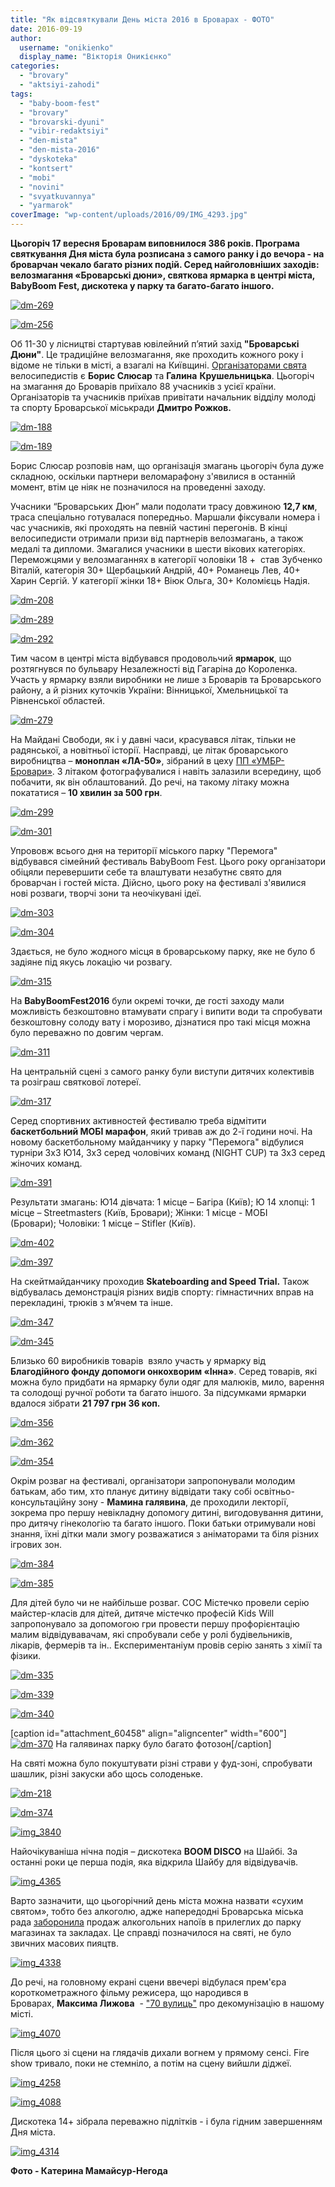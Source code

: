 ```yaml
---
title: "Як відсвяткували День міста 2016 в Броварах - ФОТО"
date: 2016-09-19
author: 
  username: "onikienko"
  display_name: "Вікторія Оникієнко"
categories: 
  - "brovary"
  - "aktsiyi-zahodi"
tags: 
  - "baby-boom-fest"
  - "brovary"
  - "brovarski-dyuni"
  - "vibir-redaktsiyi"
  - "den-mista"
  - "den-mista-2016"
  - "dyskoteka"
  - "kontsert"
  - "mobi"
  - "novini"
  - "svyatkuvannya"
  - "yarmarok"
coverImage: "wp-content/uploads/2016/09/IMG_4293.jpg"
---
```


**Цьогоріч 17 вересня Броварам виповнилося 386 років. Програма святкування Дня міста була розписана з самого ранку і до вечора - на броварчан чекало багато різних подій. Серед найголовніших заходів: велозмагання «Броварські дюни», святкова ярмарка в центрі міста, BabyBoom Fest, дискотека у парку та багато-багато іншого.**

[![dm-269](https://mpz.brovary.org/wp-content/uploads/2016/09/dm-269.jpg)](https://mpz.brovary.org/wp-content/uploads/2016/09/dm-269.jpg)

[![dm-256](https://mpz.brovary.org/wp-content/uploads/2016/09/dm-256.jpg)](https://mpz.brovary.org/wp-content/uploads/2016/09/dm-256.jpg)

Об 11-30 у лісництві стартував ювілейний п’ятий захід **"Броварські Дюни"**. Це традиційне велозмагання, яке проходить кожного року і відоме не тільки в місті, а взагалі на Київщині. [Організаторами свята](https://mpz.brovary.org/borys-slyusar-ta-galyna-krushelnytska-pochaty-zhyty-aktyvno-nikoly-ne-pizno-foto-video/) велосипедистів є **Борис Слюсар** та **Галина** **Крушельницька**. Цьогоріч  на змагання до Броварів приїхало 88 учасників з усієї країни. Організаторів та учасників приїхав привітати начальник відділу молоді та спорту Броварської міськради **Дмитро Рожков.**

[![dm-188](https://mpz.brovary.org/wp-content/uploads/2016/09/dm-188.jpg)](https://mpz.brovary.org/wp-content/uploads/2016/09/dm-188.jpg)

[![dm-189](https://mpz.brovary.org/wp-content/uploads/2016/09/dm-189.jpg)](https://mpz.brovary.org/wp-content/uploads/2016/09/dm-189.jpg)

Борис Слюсар розповів нам, що організація змагань цьогоріч була дуже складною, оскільки партнери веломарафону з'явилися в останній момент, втім це ніяк не позначилося на проведенні заходу.

Учасники “Броварських Дюн” мали подолати трасу довжиною **12,7 км**, траса спеціально готувалася попередньо. Маршали фіксували номера і час учасників, які проходять на певній частині перегонів. В кінці велосипедисти отримали призи від партнерів велозмагань, а також медалі та дипломи. Змагалися учасники в шести вікових категоріях. Переможцями у велозмаганнях в категорії чоловіки 18 +  став Зубченко Віталій, категорія 30+ Щербацький Андрій, 40+ Романець Лев, 40+ Харин Сергій. У категорії жінки 18+ Віюк Ольга, 30+ Коломієць Надія.

[![dm-208](https://mpz.brovary.org/wp-content/uploads/2016/09/dm-208.jpg)](https://mpz.brovary.org/wp-content/uploads/2016/09/dm-208.jpg)

[![dm-289](https://mpz.brovary.org/wp-content/uploads/2016/09/dm-289.jpg)](https://mpz.brovary.org/wp-content/uploads/2016/09/dm-289.jpg)

[![dm-292](https://mpz.brovary.org/wp-content/uploads/2016/09/dm-292.jpg)](https://mpz.brovary.org/wp-content/uploads/2016/09/dm-292.jpg)

Тим часом в центрі міста відбувався продовольчий **ярмарок**, що розтягнувся по бульвару Незалежності від Гагаріна до Короленка. Участь у ярмарку взяли виробники не лише з Броварів та Броварського району, а й різних куточків України: Вінницької, Хмельницької та Рівненської областей.

[![dm-279](https://mpz.brovary.org/wp-content/uploads/2016/09/dm-279.jpg)](https://mpz.brovary.org/wp-content/uploads/2016/09/dm-279.jpg)

На Майдані Свободи, як і у давні часи, красувався літак, тільки не радянської, а новітньої історії. Насправді, це літак броварського виробництва – **моноплан «ЛА-50»**, зібраний в цеху [ПП «УМБР-Бровари»](https://mpz.brovary.org/u-brovarah-buduyut-i-vyprobovuyut-unikalni-litaky/). З літаком фотографувалися і навіть залазили всередину, щоб побачити, як він облаштований. До речі, на такому літаку можна покататися – **10 хвилин за 500 грн**.

[![dm-299](https://mpz.brovary.org/wp-content/uploads/2016/09/dm-299.jpg)](https://mpz.brovary.org/wp-content/uploads/2016/09/dm-299.jpg)

[![dm-301](https://mpz.brovary.org/wp-content/uploads/2016/09/dm-301.jpg)](https://mpz.brovary.org/wp-content/uploads/2016/09/dm-301.jpg)

Упрововж всього дня на території міського парку "Перемога" відбувався сімейний фестиваль BabyBoom Fest. Цього року організатори обіцяли перевершити себе та влаштувати незабутнє свято для броварчан і гостей міста. Дійсно, цього року на фестивалі з'явилися нові розваги, творчі зони та неочікувані ідеї.

[![dm-303](https://mpz.brovary.org/wp-content/uploads/2016/09/dm-303.jpg)](https://mpz.brovary.org/wp-content/uploads/2016/09/dm-303.jpg)

[![dm-304](https://mpz.brovary.org/wp-content/uploads/2016/09/dm-304.jpg)](https://mpz.brovary.org/wp-content/uploads/2016/09/dm-304.jpg)

Здається, не було жодного місця в броварському парку, яке не було б задіяне під якусь локацію чи розвагу.

[![dm-315](https://mpz.brovary.org/wp-content/uploads/2016/09/dm-315.jpg)](https://mpz.brovary.org/wp-content/uploads/2016/09/dm-315.jpg)

На **BabyBoomFest2016** були окремі точки, де гості заходу мали можливість безкоштовно втамувати спрагу і випити води та спробувати безкоштовну солоду вату і морозиво, дізнатися про такі місця можна було переважно по довгим чергам.

[![dm-311](https://mpz.brovary.org/wp-content/uploads/2016/09/dm-311.jpg)](https://mpz.brovary.org/wp-content/uploads/2016/09/dm-311.jpg)

На центральній сцені з самого ранку були виступи дитячих колективів та розіграш святкової лотереї.

[![dm-317](https://mpz.brovary.org/wp-content/uploads/2016/09/dm-317.jpg)](https://mpz.brovary.org/wp-content/uploads/2016/09/dm-317.jpg)

Серед спортивних активностей фестивалю треба відмітити **баскетбольний МОБІ марафон**, який тривав аж до 2-ї години ночі. На новому баскетбольному майданчику у парку "Перемога" відбулися турніри 3х3 Ю14, 3х3 серед чоловічих команд (NIGHT CUP) та 3х3 серед жіночих команд.

[![dm-391](https://mpz.brovary.org/wp-content/uploads/2016/09/dm-391.jpg)](https://mpz.brovary.org/wp-content/uploads/2016/09/dm-391.jpg)

Результати змагань: Ю14 дівчата: 1 місце – Багіра (Київ); Ю 14 хлопці: 1 місце – Streetmasters (Київ, Бровари); Жінки: 1 місце - МОБІ (Бровари); Чоловіки: 1 місце – Stifler (Київ).

[![dm-402](https://mpz.brovary.org/wp-content/uploads/2016/09/dm-402.jpg)](https://mpz.brovary.org/wp-content/uploads/2016/09/dm-402.jpg)

[![dm-397](https://mpz.brovary.org/wp-content/uploads/2016/09/dm-397.jpg)](https://mpz.brovary.org/wp-content/uploads/2016/09/dm-397.jpg)

На скейтмайданчику проходив **Skateboarding and Speed Trial.** Також відбувалась демонстрація різних видів спорту: гімнастичних вправ на перекладині, трюків з м’ячем та інше.

[![dm-347](https://mpz.brovary.org/wp-content/uploads/2016/09/dm-347.jpg)](https://mpz.brovary.org/wp-content/uploads/2016/09/dm-347.jpg)

[![dm-345](https://mpz.brovary.org/wp-content/uploads/2016/09/dm-345.jpg)](https://mpz.brovary.org/wp-content/uploads/2016/09/dm-345.jpg)

Близько 60 виробників товарів  взяло участь у ярмарку від **Благодійного фонду допомоги онкохворим «Інна»**. Серед товарів, які можна було придбати на ярмарку були одяг для малюків, мило, варення та солодощі ручної роботи та багато іншого. За підсумками ярмарки вдалося зібрати **21 797 грн 36 коп.**

[![dm-356](https://mpz.brovary.org/wp-content/uploads/2016/09/dm-356.jpg)](https://mpz.brovary.org/wp-content/uploads/2016/09/dm-356.jpg)

[![dm-362](https://mpz.brovary.org/wp-content/uploads/2016/09/dm-362.jpg)](https://mpz.brovary.org/wp-content/uploads/2016/09/dm-362.jpg)

[![dm-354](https://mpz.brovary.org/wp-content/uploads/2016/09/dm-354.jpg)](https://mpz.brovary.org/wp-content/uploads/2016/09/dm-354.jpg)

Окрім розваг на фестивалі, організатори запропонували молодим батькам, або тим, хто планує дитину відвідати таку собі освітньо-консультаційну зону - **Мамина галявина**, де проходили лекторії, зокрема про першу невікладну допомогу дитині, вигодовування дитини, про дитячу гінекологію та багато іншого. Поки батьки отримували нові знання, їхні дітки мали змогу розважатися з аніматорами та біля різних ігрових зон.

[![dm-384](https://mpz.brovary.org/wp-content/uploads/2016/09/dm-384.jpg)](https://mpz.brovary.org/wp-content/uploads/2016/09/dm-384.jpg)

[![dm-385](https://mpz.brovary.org/wp-content/uploads/2016/09/dm-385.jpg)](https://mpz.brovary.org/wp-content/uploads/2016/09/dm-385.jpg)

Для дітей було чи не найбільше розваг. СОС Містечко провели серію майстер-класів для дітей, дитяче містечко професій Kids Will запропонувало за допомогою гри провести першу профорієнтацію малим відвідувавачам, які спробували себе у ролі будівельників, лікарів, фермерів та ін.. Експериментаніум провів серію занять з хімії та фізики.

[![dm-335](https://mpz.brovary.org/wp-content/uploads/2016/09/dm-335.jpg)](https://mpz.brovary.org/wp-content/uploads/2016/09/dm-335.jpg)

[![dm-339](https://mpz.brovary.org/wp-content/uploads/2016/09/dm-339.jpg)](https://mpz.brovary.org/wp-content/uploads/2016/09/dm-339.jpg)

[![dm-340](https://mpz.brovary.org/wp-content/uploads/2016/09/dm-340.jpg)](https://mpz.brovary.org/wp-content/uploads/2016/09/dm-340.jpg)

\[caption id="attachment\_60458" align="aligncenter" width="600"\][![dm-370](https://mpz.brovary.org/wp-content/uploads/2016/09/dm-370.jpg)](https://mpz.brovary.org/wp-content/uploads/2016/09/dm-370.jpg) На галявинах парку було багато фотозон\[/caption\]

На святі можна було покуштувати різні страви у фуд-зоні, спробувати шашлик, різні закуски або щось солоденьке.

[![dm-218](https://mpz.brovary.org/wp-content/uploads/2016/09/dm-218.jpg)](https://mpz.brovary.org/wp-content/uploads/2016/09/dm-218.jpg)

[![dm-374](https://mpz.brovary.org/wp-content/uploads/2016/09/dm-374.jpg)](https://mpz.brovary.org/wp-content/uploads/2016/09/dm-374.jpg)

[![img_3840](https://mpz.brovary.org/wp-content/uploads/2016/09/IMG_3840.jpg)](https://mpz.brovary.org/wp-content/uploads/2016/09/IMG_3840.jpg)

Найочікуваніша нічна подія – дискотека **BOOM DISCO** на Шайбі. За останні роки це перша подія, яка відкрила Шайбу для відвідувачів.

[![img_4365](https://mpz.brovary.org/wp-content/uploads/2016/09/IMG_4365.jpg)](https://mpz.brovary.org/wp-content/uploads/2016/09/IMG_4365.jpg)

Варто зазначити, що цьогорічний день міста можна назвати «сухим святом», тобто без алкоголю, адже напередодні Броварська міська рада [заборонила](https://mpz.brovary.org/u-brovarah-na-den-mista-zaboronyat-prodazh-alkogolyu/) продаж алкогольних напоїв в прилеглих до парку магазинах та закладах. Це справді позначилося на святі, не було звичних масових пияцтв.

[![img_4338](https://mpz.brovary.org/wp-content/uploads/2016/09/IMG_4338.jpg)](https://mpz.brovary.org/wp-content/uploads/2016/09/IMG_4338.jpg)

До речі, на головному екрані сцени ввечері відбулася прем'єра короткометражного фільму режисера, що народився в Броварах, **Максима Лижова**  - ["70 вулиць"](https://mpz.brovary.org/anons-1-veresnya-startuye-pokaz-filma-maksa-lyzhova-pro-brovary-70-vulyts/) про декомунізацію в нашому місті.

[![img_4070](https://mpz.brovary.org/wp-content/uploads/2016/09/IMG_4070.jpg)](https://mpz.brovary.org/wp-content/uploads/2016/09/IMG_4070.jpg)

Після цього зі сцени на глядачів дихали вогнем у прямому сенсі. Fire show тривало, поки не стемніло, а потім на сцену вийшли діджеї.

[![img_4258](https://mpz.brovary.org/wp-content/uploads/2016/09/IMG_4258.jpg)](https://mpz.brovary.org/wp-content/uploads/2016/09/IMG_4258.jpg)

[![img_4088](https://mpz.brovary.org/wp-content/uploads/2016/09/IMG_4088.jpg)](https://mpz.brovary.org/wp-content/uploads/2016/09/IMG_4088.jpg)

Дискотека 14+ зібрала переважно підлітків - і була гідним завершенням Дня міста.

[![img_4314](https://mpz.brovary.org/wp-content/uploads/2016/09/IMG_4314.jpg)](https://mpz.brovary.org/wp-content/uploads/2016/09/IMG_4314.jpg)

**Фото - Катерина Мамайсур-Негода**
